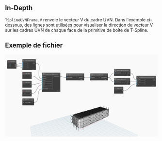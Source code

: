 ## In-Depth
`TSplineUVNFrame.V` renvoie le vecteur V du cadre UVN. Dans l'exemple ci-dessous, des lignes sont utilisées pour visualiser la direction du vecteur V sur les cadres UVN de chaque face de la primitive de boîte de T-Spline.

## Exemple de fichier

![Example](./Autodesk.DesignScript.Geometry.TSpline.TSplineUVNFrame.V_img.jpg)
